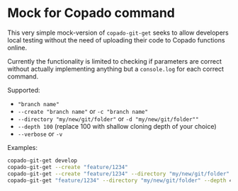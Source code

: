 # Mock for Copado command

This very simple mock-version of `copado-git-get` seeks to allow developers local testing without the need of uploading their code to Copado functions online.

Currently the functionality is limited to checking if parameters are correct without actually implementing anything but a `console.log` for each correct command.

Supported:

- `"branch name"`
- `--create "branch name"` or `-c "branch name"`
- `--directory "my/new/git/folder"` or `-d "my/new/git/folder""`
- `--depth 100` (replace 100 with shallow cloning depth of your choice)
- `--verbose` or `-v`

Examples:

```bash
copado-git-get develop
copado-git-get --create "feature/1234"
copado-git-get --create "feature/1234" --directory "my/new/git/folder" --depth 40
copado-git-get "feature/1234" --directory "my/new/git/folder" --depth 40 --verbose
```
